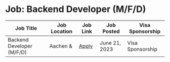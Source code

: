 # Job: Backend Developer (M/F/D)

| Job Title | Job Location | Job Link | Job Posted | Visa Sponsorship |
| --- | --- | --- | --- | --- |
| Backend Developer (M/F/D) | Aachen & | [Apply](https://gridx.jobs.personio.de/job/543653?display=en) | June 21, 2023 | Visa Sponsorship |
